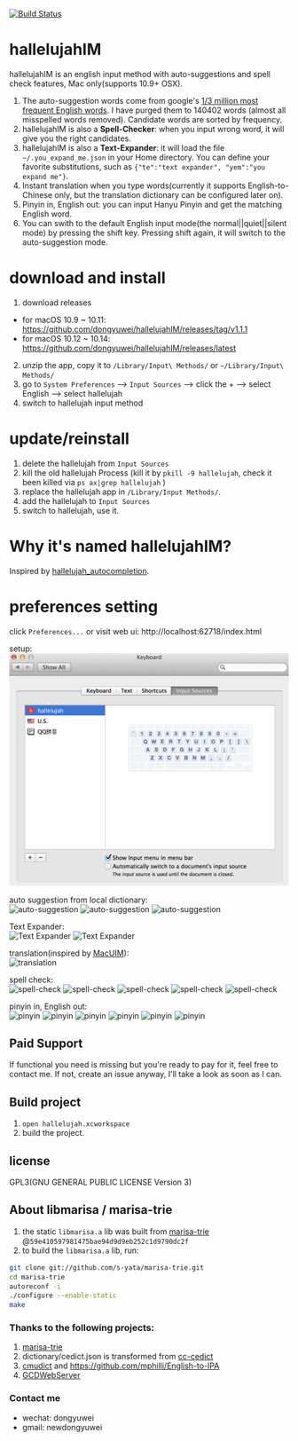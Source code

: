 [![Build Status](https://travis-ci.com/dongyuwei/hallelujahIM.svg?branch=master)](https://travis-ci.com/dongyuwei/hallelujahIM)

# hallelujahIM

hallelujahIM is an english input method with auto-suggestions and spell check features, Mac only(supports 10.9+ OSX).

1. The auto-suggestion words come from google's [1/3 million most frequent English words](http://norvig.com/ngrams/count_1w.txt). I have purged them to 140402 words (almost all misspelled words removed). Candidate words are sorted by frequency.
2. hallelujahIM is also a **Spell-Checker**: when you input wrong word, it will give you the right candidates.
3. hallelujahIM is also a **Text-Expander**: it will load the file `~/.you_expand_me.json` in your Home directory. You can define your favorite substitutions, such as `{"te":"text expander", "yem":"you expand me"}`.
4. Instant translation when you type words(currently it supports English-to-Chinese only, but the translation dictionary can be configured later on).
5. Pinyin in, English out: you can input Hanyu Pinyin and get the matching English word.
6. You can swith to the default English input mode(the normal||quiet||silent mode) by pressing the shift key. Pressing shift again, it will switch to the auto-suggestion mode.

# download and install

1. download releases

- for macOS 10.9 ~ 10.11: https://github.com/dongyuwei/hallelujahIM/releases/tag/v1.1.1
- for macOS 10.12 ~ 10.14: https://github.com/dongyuwei/hallelujahIM/releases/latest

2. unzip the app, copy it to `/Library/Input\ Methods/` or `~/Library/Input\ Methods/`
3. go to `System Preferences` --> `Input Sources` --> click the + --> select English --> select hallelujah
4. switch to hallelujah input method

# update/reinstall

1. delete the hallelujah from `Input Sources`
2. kill the old hallelujah Process (kill it by `pkill -9 hallelujah`, check it been killed via `ps ax|grep hallelujah` )
3. replace the hallelujah app in `/Library/Input Methods/`.
4. add the hallelujah to `Input Sources`
5. switch to hallelujah, use it.

# Why it's named hallelujahIM?

Inspired by [hallelujah_autocompletion](https://daringfireball.net/2006/10/hallelujah_autocompletion).

# preferences setting

click `Preferences...` or visit web ui: http://localhost:62718/index.html

setup:<br/>
![setup](https://github.com/dongyuwei/NumberInput_IMKit_Sample/blob/master/object-c/hallelujahIM/snapshots/setup.png?raw=true)

auto suggestion from local dictionary:<br/>
![auto-suggestion](https://github.com/dongyuwei/hallelujahIM/blob/master/snapshots/suggestions.png)
![auto-suggestion](https://github.com/dongyuwei/hallelujahIM/blob/master/snapshots/suggestions2.png)
![auto-suggestion](https://github.com/dongyuwei/hallelujahIM/blob/master/snapshots/suggestions3.png)

Text Expander: <br/>
![Text Expander](https://github.com/dongyuwei/hallelujahIM/blob/textExpander/snapshots/text_expander1.png)
![Text Expander](https://github.com/dongyuwei/hallelujahIM/blob/textExpander/snapshots/text_expander2.png)

translation(inspired by [MacUIM](https://github.com/uim/uim/wiki/WhatsUim)):<br/>
![translation](https://github.com/dongyuwei/hallelujahIM/blob/master/snapshots/translation.png)

spell check:<br/>
![spell-check](https://github.com/dongyuwei/hallelujahIM/blob/master/snapshots/check.png)
![spell-check](https://github.com/dongyuwei/hallelujahIM/blob/master/snapshots/check2.png)
![spell-check](https://github.com/dongyuwei/hallelujahIM/blob/master/snapshots/check3.png)
![spell-check](https://github.com/dongyuwei/hallelujahIM/blob/master/snapshots/check4.png)
![spell-check](https://github.com/dongyuwei/hallelujahIM/blob/master/snapshots/check5.png)

pinyin in, English out: <br/>
![pinyin](https://github.com/dongyuwei/hallelujahIM/blob/master/snapshots/gaoji.png)
![pinyin](https://github.com/dongyuwei/hallelujahIM/blob/master/snapshots/binmayong.png)
![pinyin](https://github.com/dongyuwei/hallelujahIM/blob/master/snapshots/kexikehe.png)
![pinyin](https://github.com/dongyuwei/hallelujahIM/blob/master/snapshots/laozi.png)
![pinyin](https://github.com/dongyuwei/hallelujahIM/blob/master/snapshots/roujiamo.png)
![pinyin](https://github.com/dongyuwei/hallelujahIM/blob/master/snapshots/xiangbudao.png)

## Paid Support

If functional you need is missing but you're ready to pay for it, feel free to contact me. If not, create an issue anyway, I'll take a look as soon as I can.

## Build project

1. `open hallelujah.xcworkspace`
2. build the project.

## license
GPL3(GNU GENERAL PUBLIC LICENSE Version 3)

## About libmarisa / marisa-trie

1. the static `libmarisa.a` lib was built from [marisa-trie](https://github.com/s-yata/marisa-trie) @`59e410597981475bae94d9d9eb252c1d9790dc2f`
2. to build the `libmarisa.a` lib, run:

```bash
git clone git://github.com/s-yata/marisa-trie.git
cd marisa-trie
autoreconf -i
./configure --enable-static
make
```

### Thanks to the following projects:

1. [marisa-trie](https://github.com/s-yata/marisa-trie)
2. dictionary/cedict.json is transformed from [cc-cedict](https://cc-cedict.org/wiki/)
3. [cmudict](http://www.speech.cs.cmu.edu/cgi-bin/cmudict) and https://github.com/mphilli/English-to-IPA
4. [GCDWebServer](https://github.com/swisspol/GCDWebServer)

### Contact me
- wechat: dongyuwei
- gmail: newdongyuwei
